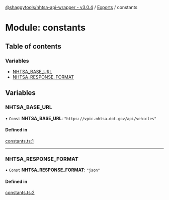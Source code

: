[@shaggytools/nhtsa-api-wrapper - v3.0.4](../index.md) / [Exports](../modules.md) / constants

# Module: constants

## Table of contents

### Variables

- [NHTSA_BASE_URL](constants.md#nhtsa_base_url)
- [NHTSA_RESPONSE_FORMAT](constants.md#nhtsa_response_format)

## Variables

### NHTSA_BASE_URL

• `Const` **NHTSA_BASE_URL**: `"https://vpic.nhtsa.dot.gov/api/vehicles"`

#### Defined in

[constants.ts:1](https://github.com/ShaggyTech/nhtsa-api-wrapper/blob/main/packages/lib/src/constants.ts#L1)

---

### NHTSA_RESPONSE_FORMAT

• `Const` **NHTSA_RESPONSE_FORMAT**: `"json"`

#### Defined in

[constants.ts:2](https://github.com/ShaggyTech/nhtsa-api-wrapper/blob/main/packages/lib/src/constants.ts#L2)
